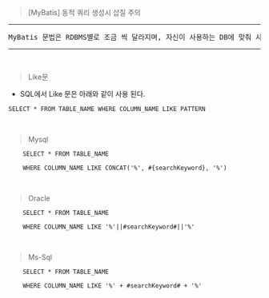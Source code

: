 >[MyBatis] 동적 쿼리 생성시 삽질 주의
***
<pre>MyBatis 문법은 RDBMS별로 조금 씩 달라지며, 자신이 사용하는 DB에 맞춰 사용해야 한다.</pre>

***
<br>

>Like문
- SQL에서 Like 문은 아래와 같이 사용 된다.
```roomsql
SELECT * FROM TABLE_NAME WHERE COLUMN_NAME LIKE PATTERN
```
<br>

>Mysql
```roomsql
    SELECT * FROM TABLE_NAME

    WHERE COLUMN_NAME LIKE CONCAT('%', #{searchKeyword}, '%')
```
<br>

>Oracle
```roomsql
    SELECT * FROM TABLE_NAME
    
    WHERE COLUMN_NAME LIKE '%'||#searchKeyword#||'%' 
```
<br>

>Ms-Sql
```roomsql
    SELECT * FROM TABLE_NAME
    
    WHERE COLUMN_NAME LIKE '%' + #searchKeyword# + '%'
```
